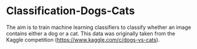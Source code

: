 # Classification-Dogs-Cats
The aim is to train machine learning classifiers to classify whether an image contains either a dog or a cat. This data was originally taken from the Kaggle competition (https://www.kaggle.com/c/dogs-vs-cats).
